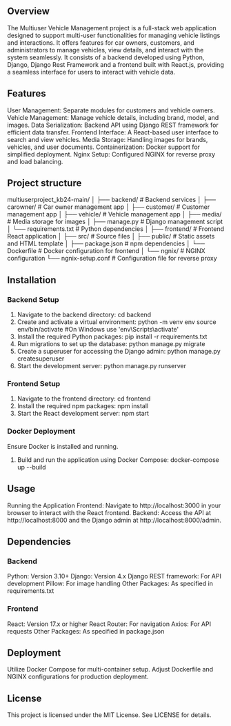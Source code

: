 ## Overview
The Multiuser Vehicle Management project is a full-stack web application designed to support multi-user functionalities for managing vehicle listings and interactions. It offers features for car owners, customers, and administrators to manage vehicles, view details, and interact with the system seamlessly. It consists of a backend developed using Python, Django, Django Rest Framework and a frontend built with React.js, providing a seamless interface for users to interact with vehicle data.

## Features
User Management: Separate modules for customers and vehicle owners.
Vehicle Management: Manage vehicle details, including brand, model, and images.
Data Serialization: Backend API using Django REST framework for efficient data transfer.
Frontend Interface: A React-based user interface to search and view vehicles.
Media Storage: Handling images for brands, vehicles, and user documents.
Containerization: Docker support for simplified deployment.
Nginx Setup: Configured NGINX for reverse proxy and load balancing.

## Project structure
multiuserproject_kb24-main/
│
├── backend/                    # Backend services
│   ├── carowner/               # Car owner management app
│   ├── customer/               # Customer management app
│   ├── vehicle/                # Vehicle management app
│   ├── media/                  # Media storage for images
│   ├── manage.py               # Django management script
│   └── requirements.txt        # Python dependencies
│
├── frontend/                   # Frontend React application
│   ├── src/                    # Source files
│   ├── public/                 # Static assets and HTML template
│   ├── package.json            # npm dependencies
│   └── Dockerfile              # Docker configuration for frontend
│
└── ngnix/                      # NGINX configuration
    └── ngnix-setup.conf        # Configuration file for reverse proxy

## Installation
### Backend Setup
1. Navigate to the backend directory:
cd backend
2. Create and activate a virtual environment:
python -m venv env
source env/bin/activate  #On Windows use 'env\Scripts\activate'
3. Install the required Python packages:
pip install -r requirements.txt
4. Run migrations to set up the database:
python manage.py migrate
5. Create a superuser for accessing the Django admin:
python manage.py createsuperuser
6. Start the development server:
python manage.py runserver

### Frontend Setup
1. Navigate to the frontend directory:
cd frontend
2. Install the required npm packages:
npm install
3. Start the React development server:
npm start

### Docker Deployment
Ensure Docker is installed and running.
1. Build and run the application using Docker Compose:
docker-compose up --build

## Usage
Running the Application
Frontend: Navigate to http://localhost:3000 in your browser to interact with the React frontend.
Backend: Access the API at http://localhost:8000 and the Django admin at http://localhost:8000/admin.

## Dependencies
### Backend
Python: Version 3.10+
Django: Version 4.x
Django REST framework: For API development
Pillow: For image handling
Other Packages: As specified in requirements.txt

### Frontend
React: Version 17.x or higher
React Router: For navigation
Axios: For API requests
Other Packages: As specified in package.json

## Deployment
Utilize Docker Compose for multi-container setup.
Adjust Dockerfile and NGINX configurations for production deployment.

## License
This project is licensed under the MIT License. See LICENSE for details.





